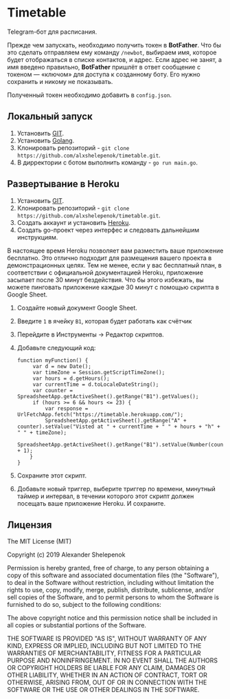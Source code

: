 # Timetable

Telegram-бот для расписания.

Прежде чем запускать, необходимо получить токен в **BotFather**.
Что бы это сделать отправляем ему команду `/newbot`, выбираем имя, которое будет отображаться в списке контактов, и адрес.
Если адрес не занят, а имя введено правильно, **BotFather** пришлёт в ответ сообщение с токеном — «ключом» для доступа к созданному боту. Его нужно сохранить и никому не показывать.

Полученный токен необходимо добавить в `config.json`.

## Локальный запуск

1. Установить [GIT](https://git-scm.com/book/ru/v1/%D0%92%D0%B2%D0%B5%D0%B4%D0%B5%D0%BD%D0%B8%D0%B5-%D0%A3%D1%81%D1%82%D0%B0%D0%BD%D0%BE%D0%B2%D0%BA%D0%B0-Git#%D0%A3%D1%81%D1%82%D0%B0%D0%BD%D0%BE%D0%B2%D0%BA%D0%B0-%D0%B2-Windows).
2. Установить [Golang](https://golang.org/dl/).
3. Клонировать репозиторий - `git clone https://github.com/alxshelepenok/timetable.git`.
4. В дирректории с ботом выполнить команду - `go run main.go`.

## Развертывание в Heroku

1. Установить [GIT](https://git-scm.com/book/ru/v1/%D0%92%D0%B2%D0%B5%D0%B4%D0%B5%D0%BD%D0%B8%D0%B5-%D0%A3%D1%81%D1%82%D0%B0%D0%BD%D0%BE%D0%B2%D0%BA%D0%B0-Git#%D0%A3%D1%81%D1%82%D0%B0%D0%BD%D0%BE%D0%B2%D0%BA%D0%B0-%D0%B2-Windows).
2. Клонировать репозиторий - `git clone https://github.com/alxshelepenok/timetable.git`.
3. Создать аккаунт и установить [Heroku](https://www.heroku.com/).
4. Создать go-проект через интерфес и следовать дальнейшим инструкциям.

В настоящее время Heroku позволяет вам разместить ваше приложение бесплатно. Это отлично подходит для размещения вашего проекта в демонстрационных целях.
Тем не менее, если у вас бесплатный план, в соответствии с официальной документацией Heroku, приложение засыпает после 30 минут бездействия.
Что бы этого избежать, вы можете пинговать приложение каждые 30 минут с помощью скрипта в Google Sheet.

1. Создайте новый документ Google Sheet.
2. Введите `1` в ячейку `B1`, которая будет работать как счётчик
3. Перейдите в Инструменты -> Редактор скриптов.
4. Добавьте следующий код:

	```
	function myFunction() {
		 var d = new Date();
		 var timeZone = Session.getScriptTimeZone();
		 var hours = d.getHours();
		 var currentTime = d.toLocaleDateString();
		 var counter = SpreadsheetApp.getActiveSheet().getRange("B1").getValues();
		 if (hours >= 6 && hours <= 23) {
			 var response = UrlFetchApp.fetch("https://timetable.herokuapp.com/");
			 SpreadsheetApp.getActiveSheet().getRange("A" + counter).setValue("Visted at " + currentTime + " " + hours + "h" + " " + timeZone);
			 SpreadsheetApp.getActiveSheet().getRange("B1").setValue(Number(counter) + 1);
	 	}
	}
	```

5. Сохраните этот скрипт.
6. Добавьте новый триггер, выберите триггер по времени, минутный таймер и интервал, в течении которого этот скрипт должен посещать ваше приложение Heroku. И сохраните.

## Лицензия
The MIT License (MIT)

Copyright (c) 2019 Alexander Shelepenok

Permission is hereby granted, free of charge, to any person obtaining a copy
of this software and associated documentation files (the "Software"), to deal
in the Software without restriction, including without limitation the rights
to use, copy, modify, merge, publish, distribute, sublicense, and/or sell
copies of the Software, and to permit persons to whom the Software is
furnished to do so, subject to the following conditions:

The above copyright notice and this permission notice shall be included in all
copies or substantial portions of the Software.

THE SOFTWARE IS PROVIDED "AS IS", WITHOUT WARRANTY OF ANY KIND, EXPRESS OR
IMPLIED, INCLUDING BUT NOT LIMITED TO THE WARRANTIES OF MERCHANTABILITY,
FITNESS FOR A PARTICULAR PURPOSE AND NONINFRINGEMENT. IN NO EVENT SHALL THE
AUTHORS OR COPYRIGHT HOLDERS BE LIABLE FOR ANY CLAIM, DAMAGES OR OTHER
LIABILITY, WHETHER IN AN ACTION OF CONTRACT, TORT OR OTHERWISE, ARISING FROM,
OUT OF OR IN CONNECTION WITH THE SOFTWARE OR THE USE OR OTHER DEALINGS IN THE
SOFTWARE.